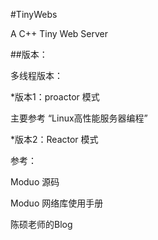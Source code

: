 #TinyWebs

A C++ Tiny Web Server

##版本：

多线程版本：

*版本1：proactor 模式 

主要参考 “Linux高性能服务器编程”

*版本2：Reactor 模式 

参考： 

Moduo 源码 

Moduo 网络库使用手册 

陈硕老师的Blog

